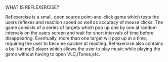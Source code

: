 WHAT IS REFLEXERCISE?

Reflexercise is a small, open source point-and-click game which tests the users reflexes and reaction speed as well as accuracy of mouse clicks. The game consists of a series of targets which pop up one by one at random intervals on the users screen and wait for short intervals of time before disappearing. Eventually, more than one target will pop up at a time, requiring the user to become quicker at reacting. 
Reflexercise also contains a built-in mp3 player which allows the user to play music while playing the game without having to open VLC,iTunes,etc. 



